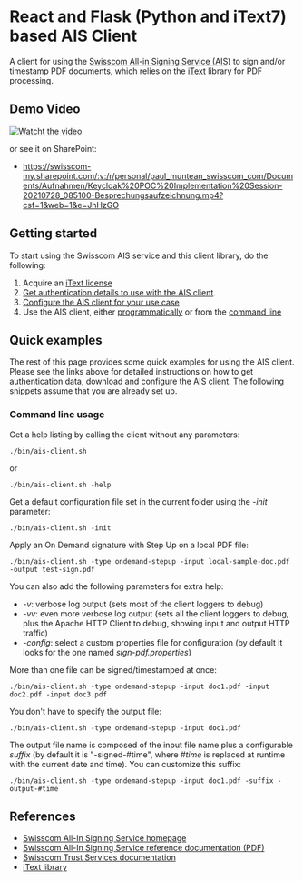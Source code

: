 # React and Flask (Python and iText7) based AIS Client

A client for using the [Swisscom All-in Signing Service (AIS)](https://www.swisscom.ch/en/business/enterprise/offer/security/all-in-signing-service.html)
to sign and/or timestamp PDF documents, which relies on the [iText](https://itextpdf.com/en) library for PDF processing.

## Demo Video

[![Watcht the video](https://i.imgur.com/BSmIo45.png)](https://youtu.be/8M9KF7xGOs4)

or see it on SharePoint:

- https://swisscom-my.sharepoint.com/:v:/r/personal/paul_muntean_swisscom_com/Documents/Aufnahmen/Keycloak%20POC%20Implementation%20Session-20210728_085100-Besprechungsaufzeichnung.mp4?csf=1&web=1&e=JhHzGO

## Getting started

To start using the Swisscom AIS service and this client library, do the following:

1. Acquire an [iText license](https://itextpdf.com/en/how-buy)
2. [Get authentication details to use with the AIS client](docs/get-authentication-details.md).
3. [Configure the AIS client for your use case](docs/configure-the-AIS-client.md)
4. Use the AIS client, either [programmatically](docs/use-the-AIS-client-programmatically.md) or from the [command line](docs/use-the-AIS-client-via-CLI.md)

## Quick examples

The rest of this page provides some quick examples for using the AIS client. Please see the links
above for detailed instructions on how to get authentication data, download and configure
the AIS client. The following snippets assume that you are already set up.

### Command line usage

Get a help listing by calling the client without any parameters:

```shell
./bin/ais-client.sh
```

or

```shell
./bin/ais-client.sh -help
```

Get a default configuration file set in the current folder using the _-init_ parameter:

```shell
./bin/ais-client.sh -init
```

Apply an On Demand signature with Step Up on a local PDF file:

```shell
./bin/ais-client.sh -type ondemand-stepup -input local-sample-doc.pdf -output test-sign.pdf
```

You can also add the following parameters for extra help:

- _-v_: verbose log output (sets most of the client loggers to debug)
- _-vv_: even more verbose log output (sets all the client loggers to debug, plus the Apache HTTP Client to debug, showing input and output HTTP traffic)
- _-config_: select a custom properties file for configuration (by default it looks for the one named _sign-pdf.properties_)

More than one file can be signed/timestamped at once:

```shell
./bin/ais-client.sh -type ondemand-stepup -input doc1.pdf -input doc2.pdf -input doc3.pdf
```

You don't have to specify the output file:

```shell
./bin/ais-client.sh -type ondemand-stepup -input doc1.pdf
```

The output file name is composed of the input file name plus a configurable _suffix_ (by default it is "-signed-#time", where _#time_
is replaced at runtime with the current date and time). You can customize this suffix:

```shell
./bin/ais-client.sh -type ondemand-stepup -input doc1.pdf -suffix -output-#time
```

## References

- [Swisscom All-In Signing Service homepage](https://www.swisscom.ch/en/business/enterprise/offer/security/all-in-signing-service.html)
- [Swisscom All-In Signing Service reference documentation (PDF)](http://documents.swisscom.com/product/1000255-Digital_Signing_Service/Documents/Reference_Guide/Reference_Guide-All-in-Signing-Service-en.pdf)
- [Swisscom Trust Services documentation](https://trustservices.swisscom.com/en/downloads/)
- [iText library](https://itextpdf.com/en)
